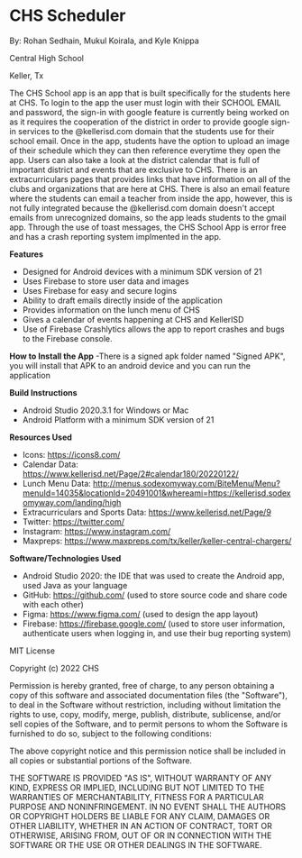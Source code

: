 # CHS Scheduler

By: Rohan Sedhain, Mukul Koirala, and Kyle Knippa

Central High School

Keller, Tx

The CHS School app is an app that is built specifically for the students here at CHS. To login to the app the user must login with their SCHOOL EMAIL and password, the sign-in with google feature is currently being worked on as it requires the cooperation of the district in order to provide google sign-in services to the @kellerisd.com domain that the students use for their school email. Once in the app, students have the option to upload an image of their schedule which they can then reference everytime they open the app. Users can also take a look at the district calendar that is full of important district and events that are exclusive to CHS. There is an extracurriculars pages that provides links that have information on all of the clubs and organizations that are here at CHS. There is also an email feature where the students can email a teacher from inside the app, however, this is not fully integrated because the @kellerisd.com domain doesn't accept emails from unrecognized domains, so the app leads students to the gmail app. Through the use of toast messages, the CHS School App is error free and has a crash reporting system implmented in the app.

**Features**
- Designed for Android devices with a minimum SDK version of 21
- Uses Firebase to store user data and images
- Uses Firebase for easy and secure logins
- Ability to draft emails directly inside of the application
- Provides information on the lunch menu of CHS
- Gives a calendar of events happening at CHS and KellerISD
- Use of Firebase Crashlytics allows the app to report crashes and bugs to the Firebase console.  

**How to Install the App**
-There is a signed apk folder named "Signed APK", you will install that APK to an android device and you can run the application

**Build Instructions**
- Android Studio 2020.3.1 for Windows or Mac
- Android Platform with a minimum SDK version of 21

**Resources Used**
- Icons: https://icons8.com/
- Calendar Data: https://www.kellerisd.net/Page/2#calendar180/20220122/
- Lunch Menu Data: http://menus.sodexomyway.com/BiteMenu/Menu?menuId=14035&locationId=20491001&whereami=https://kellerisd.sodexomyway.com/landing/high
- Extracurriculars and Sports Data: https://www.kellerisd.net/Page/9
- Twitter: https://twitter.com/
- Instagram: https://www.instagram.com/
- Maxpreps: https://www.maxpreps.com/tx/keller/keller-central-chargers/

**Software/Technologies Used**
- Android Studio 2020: the IDE that was used to create the Android app, used Java as your language
- GitHub: https://github.com/ (used to store source code and share code with each other)
- Figma: https://www.figma.com/ (used to design the app layout)
- Firebase: https://firebase.google.com/ (used to store user information, authenticate users when logging in, and use their bug reporting system)

MIT License

Copyright (c) 2022 CHS

Permission is hereby granted, free of charge, to any person obtaining a copy
of this software and associated documentation files (the "Software"), to deal
in the Software without restriction, including without limitation the rights
to use, copy, modify, merge, publish, distribute, sublicense, and/or sell
copies of the Software, and to permit persons to whom the Software is
furnished to do so, subject to the following conditions:

The above copyright notice and this permission notice shall be included in all
copies or substantial portions of the Software.

THE SOFTWARE IS PROVIDED "AS IS", WITHOUT WARRANTY OF ANY KIND, EXPRESS OR
IMPLIED, INCLUDING BUT NOT LIMITED TO THE WARRANTIES OF MERCHANTABILITY,
FITNESS FOR A PARTICULAR PURPOSE AND NONINFRINGEMENT. IN NO EVENT SHALL THE
AUTHORS OR COPYRIGHT HOLDERS BE LIABLE FOR ANY CLAIM, DAMAGES OR OTHER
LIABILITY, WHETHER IN AN ACTION OF CONTRACT, TORT OR OTHERWISE, ARISING FROM,
OUT OF OR IN CONNECTION WITH THE SOFTWARE OR THE USE OR OTHER DEALINGS IN THE
SOFTWARE.





